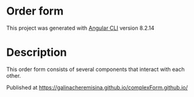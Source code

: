 # Order form

This project was generated with [Angular CLI](https://github.com/angular/angular-cli) version 8.2.14

# Description

This order form consists of several components that interact with each other.

Published at https://galinacheremisina.github.io/complexForm.github.io/

